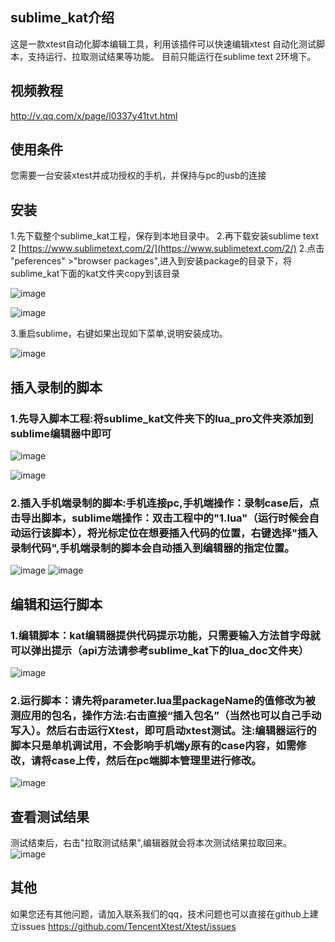 
sublime_kat介绍
--------------------
这是一款xtest自动化脚本编辑工具，利用该插件可以快速编辑xtest 自动化测试脚本，支持运行、拉取测试结果等功能。
目前只能运行在sublime text 2环境下。

视频教程
------------------
http://v.qq.com/x/page/l0337y41tvt.html

使用条件
------------------
您需要一台安装xtest并成功授权的手机，并保持与pc的usb的连接

安装
------------------
1.先下载整个sublime_kat工程，保存到本地目录中。
2.再下载安装sublime text 2 [https://www.sublimetext.com/2/](https://www.sublimetext.com/2/)
2.点击 "peferences" >"browser packages",进入到安装package的目录下，将sublime_kat下面的kat文件夹copy到该目录

![image](https://github.com/TencentXtest/sublime_kat/raw/master/images/1.png)

![image](https://github.com/TencentXtest/sublime_kat/raw/master/images/2.png)

3.重启sublime，右键如果出现如下菜单,说明安装成功。

![image](https://github.com/TencentXtest/sublime_kat/raw/master/images/3.png)


插入录制的脚本
------------------------------
### 1.先导入脚本工程:将sublime_kat文件夹下的lua_pro文件夹添加到sublime编辑器中即可

![image](https://github.com/TencentXtest/sublime_kat/raw/master/images/4.png)

![image](https://github.com/TencentXtest/sublime_kat/raw/master/images/5.png)

### 2.插入手机端录制的脚本:手机连接pc,手机端操作：录制case后，点击导出脚本，sublime端操作：双击工程中的"1.lua"（运行时候会自动运行该脚本），将光标定位在想要插入代码的位置，右键选择"插入录制代码",手机端录制的脚本会自动插入到编辑器的指定位置。

![image](https://github.com/TencentXtest/sublime_kat/raw/master/images/10.png)
![image](https://github.com/TencentXtest/sublime_kat/raw/master/images/6.png)



编辑和运行脚本
------------------------------
### 1.编辑脚本：kat编辑器提供代码提示功能，只需要输入方法首字母就可以弹出提示（api方法请参考sublime_kat下的lua_doc文件夹）
![image](https://github.com/TencentXtest/sublime_kat/raw/master/images/7.png)

### 2.运行脚本：请先将parameter.lua里packageName的值修改为被测应用的包名，操作方法:右击直接“插入包名”（当然也可以自己手动写入）。然后右击运行Xtest，即可启动xtest测试。注:编辑器运行的脚本只是单机调试用，不会影响手机端y原有的case内容，如需修改，请将case上传，然后在pc端脚本管理里进行修改。
![image](https://github.com/TencentXtest/sublime_kat/raw/master/images/8.png)


查看测试结果
------------------------------

测试结束后，右击"拉取测试结果",编辑器就会将本次测试结果拉取回来。
![image](https://github.com/TencentXtest/sublime_kat/raw/master/images/9.png)

其他
-----------------
如果您还有其他问题，请加入联系我们的qq，技术问题也可以直接在github上建立issues
https://github.com/TencentXtest/Xtest/issues













